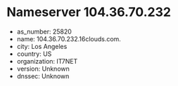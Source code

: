 # Nameserver 104.36.70.232

* as_number: 25820
* name: 104.36.70.232.16clouds.com.
* city: Los Angeles
* country: US
* organization: IT7NET
* version: Unknown
* dnssec: Unknown
